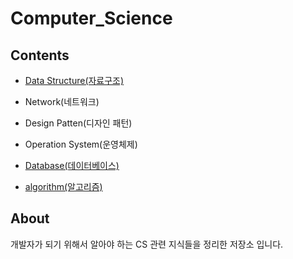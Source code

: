 # Computer_Science

## Contents
<ul>
  <li>
    <p><a href="https://github.com/dh0728/Computer_Science/tree/master/data_structure#data-structure-%EC%9E%90%EB%A3%8C%EA%B5%AC%EC%A1%B0"> Data Structure(자료구조)</a></p>
  </li>
  <li>
    <p>Network(네트워크)</p>
  </li>
  <li>
    <p>Design Patten(디자인 패턴)</p>
  </li>
  <li>
    <p>Operation System(운영체제)</p>
  </li>
  <li>
    <p><a href="https://github.com/dh0728/Computer_Science/blob/master/database/README.md">Database(데이터베이스)</a></p>
  </li>
  <li>
    <p><a href="https://github.com/dh0728/Computer_Science/blob/master/algorithm/READMD.md#algorithm">algorithm(알고리즘)</a></p>
  </li>
</ul>

## About
개발자가 되기 위해서 알아야 하는 CS 관련 지식들을 정리한 저장소 입니다. 
